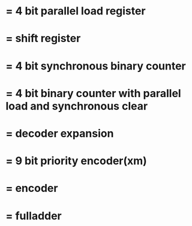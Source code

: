 # = 4 bit parallel load register
# = shift register
# = 4 bit synchronous binary counter
# = 4 bit binary counter with parallel load and synchronous clear
# = decoder expansion
# = 9 bit priority encoder(xm)
# = encoder
# = fulladder
